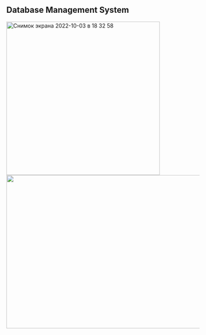 ## Database Management System

<img width="400" alt="Снимок экрана 2022-10-03 в 18 32 58" src="https://user-images.githubusercontent.com/75206974/193620455-188895a6-3aaf-42ac-a346-4afb79a503ea.png">
<img src="https://user-images.githubusercontent.com/75206974/193621892-2d630816-5e90-4348-9ba0-61f5b76ed042.gif" width="800" height="400">

